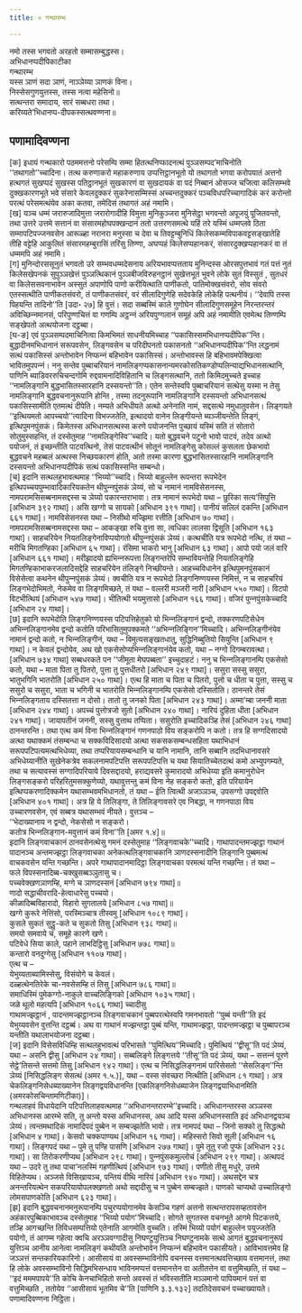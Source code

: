 ```yaml
---
title: ० गन्थारम्भ

---
```

नमो तस्स भगवतो अरहतो सम्मासम्बुद्धस्स।  
अभिधानप्पदीपिकाटीका  
गन्थारम्भ  
यस्स ञाणं सदा ञाणं, नाञ्‍ञेय्या ञाणकं विना।  
निस्सेसगुणयुत्तस्स, तस्स नत्वा महेसिनो॥  
सत्थन्तरा समादाय, सारं सब्बधरा तथा।  
करिय्यते’भिधानप्प-दीपकस्सत्थवण्णना॥  


## पणामादिवण्णना

[क] इधायं गन्थकारो पठममत्तनो परेसम्पि सम्मा हितत्थनिप्फादनत्थं पुञ्‍ञसम्पद’माचिनोति ‘‘तथागतो’’च्‍चादिना। तत्थ करुणाकरो महाकरुणाय उप्पत्तिट्ठानभूतो यो तथागतो भगवा करोपयातं अत्तनो हत्थगतं सुखप्पदं सुखस्स पतिट्ठानभूतं सुखकारणं वा सुखदायकं वा पदं निब्बानं ओसज्‍ज चजित्वा कलिसम्भवे दुक्खकारणभूते भवे संसारे केवलदुक्‍करं सुकरेनासम्मिस्सं अच्‍चन्तदुक्‍करं पञ्‍चविधपरिच्‍चागादिकं करं करोन्तो परत्थं परेसमत्थंयेव अका कतवा, तमेदिसं तथागतं अहं नमामि।  
[ख] यञ्‍च धम्मं जरारुजादिमुत्ता जरारोगादीहि विमुत्ता मुनिकुञ्‍जरा मुनिसेट्ठा भगवन्तो अपूजयुं पूजितवन्तो, तथा उत्तरे उत्तमे सत्तानं वा संसारमहोघपक्खन्दानं ततो उत्तरणसमत्थे यहिं तरे यस्मिं धम्मप्‍लवे ठिता सम्मापटिपज्‍जनवसेन आरूळ्हा नरानरा मनुस्सा च देवा च तिवट्टम्बुनिधिं किलेसकम्मविपाकवट्टसङ्खातेहि तीहि वट्टेहि आकुलितं संसारमहम्बुरासिं तरिंसु तिण्णा, अघप्पहं किलेसप्पहानकरं, संसारदुक्खप्पहानकरं वा तं धम्ममपि अहं नमामि।  
[ग] मुनिन्दोरससूनुतं भगवतो उरे सम्भवधम्मदेसनाय अरियभावप्पत्तताय मुनिन्दस्स ओरसपुत्तभावं गतं पत्तं नुतं किलेसखेपनकं सुपुञ्‍ञखेत्तं पुञ्‍ञत्थिकानं पुञ्‍ञबीजविरुहनट्ठानं सुखेत्तभूतं भुवने लोके सुतं विस्सुतं , सुतधरं वा किलेससवनाभावेन अस्सुतं अपाणोपि पाणो करीयित्थाति पाणीकतो, पातिमोक्खसंवरो, सोव संवरो एतस्सत्थीति पाणीकतसंवरो, तं पाणीकतसंवरं, वरं सीलादिगुणेहि सदेवकेहि लोकेहि पत्थनीयं। ‘‘देवापि तस्स पिहयन्ति तादिनो’’ति [उदा॰ २७] हि वुत्तं। सदा सब्बस्मिं काले गुणोघेन सीलादिगुणसमूहेन निरन्तरन्तरं अविच्छिन्‍नमानसं, परिपुण्णचित्तं वा गणम्पि अट्ठन्‍नं अरियपुग्गलानं समूहं अपि अहं नमामीति एवमेत्थ तिण्णम्पि सङ्खेपतो अत्थयोजना दट्ठब्बा।  
[घ-ङ] एवं पुञ्‍ञसम्पदमाचिनित्वा किमभिमतं साधनीयमिच्‍चाह ‘‘पकासिस्समभिधानप्पदीपिक’’न्ति। बुद्धादीनमभिधानानं सरूपवसेन, लिङ्गवसेन च परिदीपनतो पकासनतो ‘‘अभिधानप्पदीपिक’’न्ति लद्धनामं सत्थं पकासिस्सं अन्तोभावेन निप्फन्‍नं बहिभावेन पकासिस्सं। अन्तोभावस्स हि बहिभावमपेक्खित्वा भावितमुपपन्‍नं। ननु सन्तेव पुब्बाचरियानं नामलिङ्गप्पकासनान्यमरकोसतिकण्डोप्पलिन्याद्यभिधानसत्थानि, पाणिनि ब्याडिवररुचिचन्दगोमि रुद्दवामनादिविहितानि च लिङ्गसत्थानि, ततो किमिदमुच्‍चते इच्‍चाह ‘‘नामलिङ्गानि बुद्धभासितस्सारहानि दस्सयन्तो’’ति। एतेन सन्तेस्वपि पुब्बाचरियानं सत्थेसु यस्मा न तेसु नामलिङ्गानि बुद्धवचनानुरूपानि होन्ति , तस्मा तदनुरूपानि नामलिङ्गानि दस्सयन्तो अभिधानसत्थं पकासिस्सामीति एतमत्थं दीपेति। नम्यते अभिधीयते अत्थो अनेनाति नामं, सद्दसत्थे नमुधातुवसेन। लिङ्गयते ‘‘इत्थियमतो आपच्‍चयो’’त्यादिना विभज्‍जतेति, इत्थादयो वानेन लिङ्गीयन्ते ब्यञ्‍जीयन्तेति लिङ्गं, इत्थिपुमनपुंसकं। किमेतस्स अभिधानसत्थस्स करणे पयोजनन्ति पुच्छायं यस्मिं सति तं सोतारो सोतुमुस्सहन्ति, तं दस्सेतुमाह ‘‘नामलिङ्गेस्वि’’च्‍चादि। यतो बुद्धवचने पटुनो भावो पाटवं, तदेव अत्थो पयोजनं, तं इच्छन्तीति पाटवत्थिनो, तेसं पाटवत्थीनं सोतूनं नामलिङ्गेसु कोसल्‍लं कुसलता छेकभावो बुद्धवचने महब्बलं अत्थस्स निच्छयकारणं होति, अतो तस्मा कारणा बुद्धभासितस्सारहानि नामलिङ्गानि दस्सयन्तो अभिधानप्पदीपिकं सत्थं पकासिस्सन्ति सम्बन्धो।  
[च] इदानि सत्थलहुभावत्थमाह ‘‘भिय्यो’’च्‍चादि। भिय्यो बाहुल्‍लेन रूपन्तरा रूपभेदेन इत्थिपच्‍चयपुम्भावादिकारियकतेन थीपुन्‍नपुंसकं ञेय्यं, सो च नामानं नामविसेसनस्स, नामपरामसिसब्बनामसद्दस्स च ञेय्यो पकारन्तराभावा। तत्र नामानं रूपभेदो यथा – छुरिका सत्य’सिपुत्ति [अभिधान ३९२ गाथा]। असि खग्गो च सायको [अभिधान ३९१ गाथा]। पानीयं सलिलं दकन्ति [अभिधान ६६१ गाथा]। नामविसेसनस्स यथा – निसीथो मज्झिमा रत्तीति [अभिधान ७० गाथा]। नामपरामसिसब्बनामसद्दस्स यथा – आकङ्खा रुचि वुत्ता सा, त्वधिका लालसा द्विसूति [अभिधान १६३ गाथा]। साहचरियेन नियतलिङ्गेनाविप्पयोगतो थीपुन्‍नपुंसकं ञेय्यं। कत्थचीति यत्र रूपभेदो नत्थि, तं यथा – मरीचि मिगतण्हिका [अभिधान ६५ गाथा]। रंसिमा भाकरो भानु [अभिधान ६३ गाथा]। आपो पयो जलं वारि [अभिधान ६६१ गाथा]। मरीझादयो ह्यभिन्‍नरूपत्ता लिङ्गन्तरेपि सम्भावियन्तेहि नियतलिङ्गेहि मिगतण्हिकाभाकरजलादिसद्देहि साहचरियेन तंलिङ्गे निच्छीयन्ते। आहच्‍चविधानेन इत्थिपुमनपुंसकानं विसेसेत्वा कथनेन थीपुन्‍नपुंसकं ञेय्यं। क्‍वचीति यत्र न रूपभेदो लिङ्गनिण्णयस्स निमित्तं, न च साहचरियं लिङ्गभेदोभिमतो, नेकमेव वा लिङ्गमिच्छते, तं यथा – वल्‍लरी मञ्‍जरी नारी [अभिधान ५५० गाथा]। विटपो विटभीत्थियं [अभिधान ५४७ गाथा]। भीतित्थी भयमुत्तासो [अभिधान १६६ गाथा]। वजिरं पुन्‍नपुंसकेच्‍चादि [अभिधान २४ गाथा]।  
[छ] इदानि रूपभेदोति लिङ्गनिण्णयस्स पटिपत्तिहेतुको यो भिन्‍नलिङ्गानं द्वन्दो, तक्‍करणपटिसेधेन अभिन्‍नलिङ्गानमेव द्वन्दो कतोति परिभासितुमुपक्‍कमते ‘‘अभिन्‍नलिङ्गिन’’मिच्‍चादि। अभिन्‍नलिङ्गीनंयेव नामानं द्वन्दो कतो, न भिन्‍नलिङ्गीनं, यथा – विमुत्यसङ्खतधातु, सुद्धिनिब्बुतियो सियुन्ति [अभिधान ९ गाथा]। न केवलं द्वन्दोयेव, अथ खो एकसेसोप्यभिन्‍नलिङ्गानंयेव कतो, यथा – नग्गो दिगम्बरावत्था। [अभिधान ७३४ गाथा] सब्बधरकते पन ‘‘जीमूता मेघपब्बता’’ इच्‍चुदाहटं। ननु च भिन्‍नलिङ्गानम्पि एकसेसो कतो, यथा – माता पिता तु पितरो, पुत्ता तु पुत्तधीतरो [अभिधान २४९ गाथा]। ससुरा सस्सु ससुरा, भातुभगिनि भातरोति [अभिधान २५० गाथा]। एत्थ हि माता च पिता च पितरो, पुत्तो च धीता च पुत्ता, सस्सु च ससुरो च ससुरा, भाता च भगिनी च भातरोति भिन्‍नलिङ्गानम्पि एकसेसो दस्सितोति। ठानन्तरे तेसं भिन्‍नलिङ्गताय दस्सितत्ता न दोसो। तातो तु जनको पिता [अभिधान २४३ गाथा]। अम्मा’म्बा जननी माता [अभिधान २४४ गाथा]। अपच्‍चं पुत्तोत्रजो सुतो [अभिधान २४० गाथा]। नारियं दुहिता धीता [अभिधान २४१ गाथा]। जायापतीनं जननी, सस्सु वुत्ताथ तप्पिता। ससुरोति इच्‍चादिकञ्हि तेसं [अभिधान २४६ गाथा] ठानन्तरन्ति। तथा एत्थ कमं विना भिन्‍नलिङ्गानं गणनपाठो विय सङ्करोपि न कतो। तत्र हि सग्गदिसादयो अत्था यथाक्‍कमं तंसम्बन्धा च सक्‍कविदिसादयो अत्था सकसकसम्बन्धसहिता यथाभिधानं सरूपपटिपत्यमत्थभिधेय्या, तथा तप्परियायसम्बन्धानि च यानि नामानि, तानि सब्बानि तदभिधानावसरे अभिधेय्यानीति सुखेनेकत्रेव सकलनामपटिपत्ति सरूपपटिपत्ति च यथा सियातिच्‍चेतदत्थं कमो अभ्युपगम्यते, तथा च सत्यावस्सं सग्गादिपरियाये दिवसद्दादयो, हराद्यवसरे कुमारादयो अभिधेय्या इति कमानुरोधेन लिङ्गसङ्करो परिहरितुमसक्‍कुणेय्यो, यथावुत्तन्तु कमं विना नेह सङ्करो कतो, इति परियायेन इत्थिप्पकरणादिक्‍कमेन यथासम्भवमभिधानतो, तं यथा – ईति त्वित्थी अजञ्‍ञञ्‍च, उपसग्गो उपद्दवोति [अभिधान ४०१ गाथा]। अत्र हि ये तिलिङ्गा, ते तिलिङ्गावसरे एव निबद्धा, न गणनपाठा विय उच्‍चारणवसेन, एवं सब्बत्र यथासम्भवं नीयते। वुत्तञ्‍च –  
‘‘भेदाख्यानाय न द्वन्दो, नेकसेसो न सङ्करो।  
कतोत्र भिन्‍नलिङ्गान-मवुत्तानं कमं विना’’ति [अमर १.४]॥  
इदानि लिङ्गवाचकानं ठानवसेनत्थेसु गमनं दस्सेतुमाह ‘‘लिङ्गवाचके’’च्‍चादि। गाथापादन्तमज्झट्ठा गाथानं पादानञ्‍च अन्तमज्झट्ठा लिङ्गवाचका अनेकत्थलिङ्गवाचकानि ञाणदस्सनादीनि लिङ्गानि पुब्बमत्थं वाचकवसेन यन्ति गच्छन्ति। अपरे गाथापादानमादिट्ठा लिङ्गवाचका परमत्थं यन्ति गच्छन्ति। तं यथा –  
फले विपस्सनादिब्ब-चक्खुसब्बञ्‍ञुतासु च।  
पच्‍चवेक्खणञाणम्हि, मग्गे च ञाणदस्सनं [अभिधान ७९४ गाथा]॥  
णादो सद्धाचीवरादि-हेत्वाधारेसु पच्‍चयो।  
कीळादिब्बविहारादो, विहारो सुगतालये [अभिधान ८५७ गाथा]॥  
खग्गे कुरूरे नेत्तिंसो, परस्मिञ्‍चात्र तीस्वमु [अभिधान १०८९ गाथा]।  
कुसले सुकतं सुट्ठु-कते च सुकतो तिसु [अभिधान ९३८ गाथा]॥  
समयो समवाये च, समूहे कारणे खणे।  
पटिवेधे सिया काले, पहाने लाभदिट्ठिसु [अभिधान ७७८ गाथा]॥  
कन्तारो वनदुग्गेसु [अभिधान ११०७ गाथा]।  
एत्थ च –  
येभुय्यताब्यामिस्सेसु, विसंयोगे च केवलं।  
दळ्हत्थेनतिरेके चा-नवसेसम्हि तं तिसु [अभिधान ७८६ गाथा]॥  
समाधिस्मिं पुमेकग्गो-नाकुले वाच्‍चलिङ्गिको [अभिधान १०३५ गाथा]।  
जळे थूलो महत्यपि [अभिधान १०६६ गाथा] च्‍चादीसु  
गाथामज्झट्ठानं , पादन्तमज्झट्ठानञ्‍च लिङ्गवाचकानं पुब्बपरत्थेस्वपि गमनभावतो ‘‘पुब्बं यन्ती’’ति इदं येभुय्यवसेन वुत्तन्ति दट्ठब्बं। अथ वा गाथानं मज्झन्तट्ठा पुब्बं यन्ति, गाथामज्झट्ठा, पादन्तमज्झट्ठा च पुब्बापरञ्‍च यन्तीति यथालाभयोजना दट्ठब्बा।  
[ज] इदानि विसेसविधिम्हि सत्थलहुभावत्थं परिभासते ‘‘पुमित्थिय’’मिच्‍चादि। पुमित्थियं ‘‘द्वीसू’’ति पदं ञेय्यं, यथा – असनि द्वीसु [अभिधान २४ गाथा]। सब्बलिङ्गे लिङ्गत्तये ‘‘तीसू’’ति पदं ञेय्यं, यथा – सत्तन्‍नं पूरणे सेट्ठे’तिसन्ते सत्तमो तिसु [अभिधान ९४२ गाथा]। एत्थ च निसिद्धलिङ्गनामं पारिसेसतो ‘‘सेसलिङ्ग’’न्ति ञेय्यं [निसिद्धलिङ्ग सेसत्थं (अमर १.५.)], यथा – वस्स संवच्छरा नित्थीति [अभिधान ८१ गाथा]। अत्र चेकलिङ्गनिसेधब्याख्यानेन लिङ्गद्वयविधानन्ति [एकलिङ्गनिसेधब्याजेन लिङ्गद्वयाभिधानमिति (अमरकोसचिन्तामणिटीका)]।  
गन्थलाहवं विधायेदानि पटिपत्तिलाहवत्थमाह ‘‘अभिधानन्तरारम्भे’’इच्‍चादि। अभिधानन्तरस्स अञ्‍ञस्स अभिधानस्स आरम्भे सति, तु अन्तो यस्स अभिधानस्स, अथ आदि यस्स अभिधानस्साति इदं अभिधानद्वयञ्‍च ञेय्यं। त्वन्तमथादिकं नामादिपदं पुब्बेन न सम्बज्झतेति भावो। तत्र नामपदं यथा – जिनो सक्‍को तु सिद्धत्थो [अभिधान ४ गाथा]। केसवो चक्‍कपाण्यथ [अभिधान १६ गाथा]। महिस्सरो सिवो सूली [अभिधान १६ गाथा]। लिङ्गपदं यथा – पुमे तु पण्हि पासणि [अभिधान २७७ गाथा]। पुमे तूतु रजो पुप्फं [अभिधान २३८ गाथा]। सा तिरोकरणीप्यथ [अभिधान २९८ गाथा]। पुन्‍नपुंसकमुल्‍लोचं [अभिधान २९९ गाथा]। अत्थपदं यथा – उदरे तु तथा पाचा’नलस्मिं गहणीत्थियं [अभिधान ९७३ गाथा]। पणीतो तीसु मधुरे, उत्तमे विहितेप्यथ। अञ्‍जसे विसिखायञ्‍च, पन्तियं वीथि नारियं [अभिधान ९४० गाथा]। अथसद्देन चत्र अनन्तरियत्थेन सकपरियायोपलक्खणतो अथो सद्दादीसु च न पुब्बेन सम्बज्झते। पाणको चाप्यथो उच्‍चालिङ्गो लोमसपाणकोति [अभिधान ६२३ गाथा]।  
[झ] इदानि बुद्धवचनानमनुरूपानम्पि पचुरप्पयोगानमेव केसञ्‍चि गहणं अत्तनो सत्थन्तरापसय्हतावसेन अहंकारपुब्बिकाभावञ्‍च दस्सेतुमाह ‘‘भिय्यो पयोग’’मिच्‍चादि। सोगते सुगतस्स वचनभूते आगमे पिटकत्तये, तञ्हि आगच्छन्ति तिविधसम्पत्तियो एतेनाति आगमोति वुच्‍चति। तस्मिं भिय्यो पयोगं बाहुल्‍लेन पयुज्‍जतेति पयोगो, तं आगम्म गहेत्वा क्‍वचि अरञ्‍ञवग्गादीसु निघण्टुयुत्तिञ्‍च निघण्टुनामके सत्थे आगतं बुद्धवचनानुरूपं युत्तिञ्‍च आनीय आनेत्वा नामलिङ्गं कथीयति अन्तोभावेन निप्फन्‍नं बहिभावेन पकासीयते। आविभावत्तमेव हि जञ्‍ञत्तं सन्तकारियकारिनो। आसीसायं वा अवस्सम्भाविनोपि वचनस्स वत्तमानत्थवत्तिच्छाय वत्तमानत्तं, तथा हि लोके अवस्सम्भाविनो सिद्धिमभिसन्धाय भाविनमप्पत्तं वत्तमानत्तेन वा अतीतत्तेन वा वत्तुमिच्छति, तं यथा – ‘‘इदं मममपापये’’ति कोचि केनचाभिहितो सन्तो अवस्सं तं भविस्सतीति मञ्‍ञमानो पापियमानं पत्तं वा वत्तुमिच्छति , ततोयेव ‘‘आसीसायं भूतमिव चे’’ति [पाणिनि ३.३.१३२] तदतिदेसवचनं पच्‍चाख्यायते।  
पणामादिवण्णना निट्ठिता।  